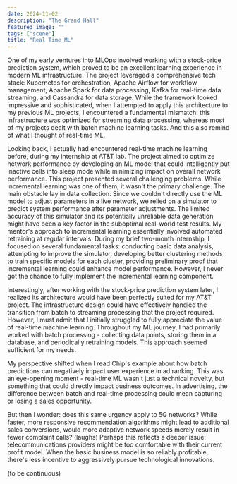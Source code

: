 ```yaml
---
date: 2024-11-02
description: "The Grand Hall"
featured_image: "" 
tags: ["scene"]
title: "Real Time ML"
---
```


One of my early ventures into MLOps involved working with a stock-price prediction system, which proved to be an excellent learning experience in modern ML infrastructure. The project leveraged a comprehensive tech stack: Kubernetes for orchestration, Apache Airflow for workflow management, Apache Spark for data processing, Kafka for real-time data streaming, and Cassandra for data storage. While the framework looked impressive and sophisticated, when I attempted to apply this architecture to my previous ML projects, I encountered a fundamental mismatch: this infrastructure was optimized for streaming data processing, whereas most of my projects dealt with batch machine learning tasks. And this also remind of what I thought of real-time ML. 

Looking back, I actually had encountered real-time machine learning before, during my internship at AT\&T lab. The project aimed to optimize network performance by developing an ML model that could intelligently put inactive cells into sleep mode while minimizing impact on overall network performance. This project presented several challenging problems. While incremental learning was one of them, it wasn't the primary challenge. The main obstacle lay in data collection. Since we couldn't directly use the ML model to adjust parameters in a live network, we relied on a simulator to predict system performance after parameter adjustments. The limited accuracy of this simulator and its potentially unreliable data generation might have been a key factor in the suboptimal real-world test results. My mentor's approach to incremental learning essentially involved automated retraining at regular intervals. During my brief two-month internship, I focused on several fundamental tasks: conducting basic data analysis, attempting to improve the simulator, developing better clustering methods to train specific models for each cluster, providing preliminary proof that incremental learning could enhance model performance. However, I never got the chance to fully implement the incremental learning component. 


Interestingly, after working with the stock-price prediction system later, I realized its architecture would have been perfectly suited for my AT&T project. The infrastructure design could have effectively handled the transition from batch to streaming processing that the project required.
However, I must admit that I initially struggled to fully appreciate the value of real-time machine learning. Throughout my ML journey, I had primarily worked with batch processing - collecting data points, storing them in a database, and periodically retraining models. This approach seemed sufficient for my needs.

My perspective shifted when I read Chip's example about how batch predictions can negatively impact user experience in ad ranking. This was an eye-opening moment - real-time ML wasn't just a technical novelty, but something that could directly impact business outcomes. In advertising, the difference between batch and real-time processing could mean capturing or losing a sales opportunity.

But then I wonder: does this same urgency apply to 5G networks? While faster, more responsive recommendation algorithms might lead to additional sales conversions, would more adaptive network speeds merely result in fewer complaint calls? (laughs) Perhaps this reflects a deeper issue: telecommunications providers might be too comfortable with their current profit model. When the basic business model is so reliably profitable, there's less incentive to aggressively pursue technological innovations.

(to be continuous)